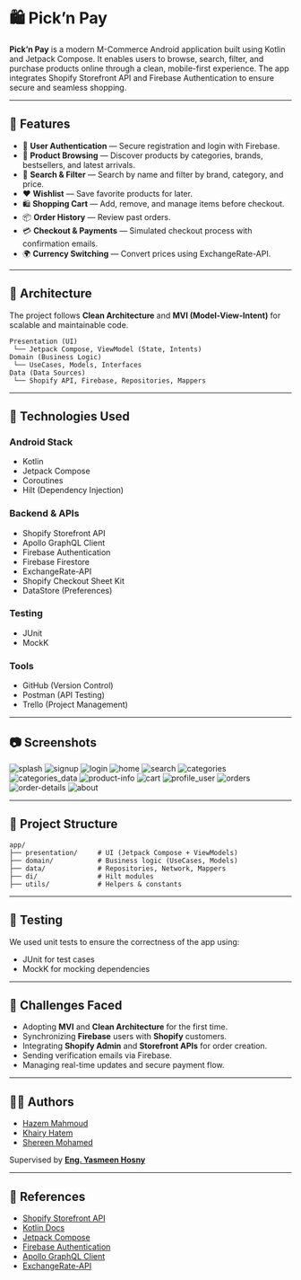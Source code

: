 
# 🛍️ Pick’n Pay

**Pick’n Pay** is a modern M-Commerce Android application built using Kotlin and Jetpack Compose. It enables users to browse, search, filter, and purchase products online through a clean, mobile-first experience. The app integrates Shopify Storefront API and Firebase Authentication to ensure secure and seamless shopping.

---

## 📱 Features

- 🔐 **User Authentication** — Secure registration and login with Firebase.
- 🛒 **Product Browsing** — Discover products by categories, brands, bestsellers, and latest arrivals.
- 🔎 **Search & Filter** — Search by name and filter by brand, category, and price.
- ❤️ **Wishlist** — Save favorite products for later.
- 🛍️ **Shopping Cart** — Add, remove, and manage items before checkout.
- 📦 **Order History** — Review past orders.
- 💳 **Checkout & Payments** — Simulated checkout process with confirmation emails.
- 🌍 **Currency Switching** — Convert prices using ExchangeRate-API.

---

## 🧱 Architecture

The project follows **Clean Architecture** and **MVI (Model-View-Intent)** for scalable and maintainable code.

```
Presentation (UI)
 └── Jetpack Compose, ViewModel (State, Intents)
Domain (Business Logic)
 └── UseCases, Models, Interfaces
Data (Data Sources)
 └── Shopify API, Firebase, Repositories, Mappers
```

---

## 🔧 Technologies Used

### Android Stack
- Kotlin
- Jetpack Compose
- Coroutines
- Hilt (Dependency Injection)

### Backend & APIs
- Shopify Storefront API
- Apollo GraphQL Client
- Firebase Authentication
- Firebase Firestore
- ExchangeRate-API
- Shopify Checkout Sheet Kit
- DataStore (Preferences)

### Testing
- JUnit
- MockK

### Tools
- GitHub (Version Control)
- Postman (API Testing)
- Trello (Project Management)

---

## 📷 Screenshots
![splash](https://github.com/user-attachments/assets/ec42a4a9-f42a-4e36-b071-faa053e2c508)
![signup](https://github.com/user-attachments/assets/a1eb18ff-d003-4d7a-90fc-bd6570e917fe)
![login](https://github.com/user-attachments/assets/56799fb0-f20d-4b05-85c9-2765a4a68993)
![home](https://github.com/user-attachments/assets/25e87f6e-6d0f-470b-9359-dd2452cd0a22)
![search](https://github.com/user-attachments/assets/045dbc8a-5304-48b0-90bb-d6ada8282bb7)
![categories](https://github.com/user-attachments/assets/885119ca-ebb5-4896-8def-72e496b5268c)
![categories_data](https://github.com/user-attachments/assets/fa7cea52-d0ea-4dfe-9e8a-9d1f5b57802c)
![product-info](https://github.com/user-attachments/assets/29a629a7-b043-44be-a42c-34dc513712d3)
![cart](https://github.com/user-attachments/assets/bb3081e6-1521-4d96-9220-4715344f96dd)
![profile_user](https://github.com/user-attachments/assets/7e7a2a5a-c286-4f9e-b56b-fb6676bcc1cf)
![orders](https://github.com/user-attachments/assets/efee4851-390b-4136-b5a2-0002ce079269)
![order-details](https://github.com/user-attachments/assets/7dbec49e-419b-45b1-8f48-120f4d06c417)
![about](https://github.com/user-attachments/assets/b5c6e75e-38cb-4c47-b4c6-51777f2738e8)

---

## 📁 Project Structure

```
app/
├── presentation/     # UI (Jetpack Compose + ViewModels)
├── domain/           # Business logic (UseCases, Models)
├── data/             # Repositories, Network, Mappers
├── di/               # Hilt modules
├── utils/            # Helpers & constants
```

---

## 🧪 Testing

We used unit tests to ensure the correctness of the app using:

- JUnit for test cases
- MockK for mocking dependencies

---

## 🚧 Challenges Faced

- Adopting **MVI** and **Clean Architecture** for the first time.
- Synchronizing **Firebase** users with **Shopify** customers.
- Integrating **Shopify Admin** and **Storefront APIs** for order creation.
- Sending verification emails via Firebase.
- Managing real-time updates and secure payment flow.

---

## 👨‍💻 Authors

- [Hazem Mahmoud](https://github.com/Hazem-web)
- [Khairy Hatem](https://github.com/KhairySuleiman4)
- [Shereen Mohamed](https://github.com/shereenmohamed923)

Supervised by [**Eng. Yasmeen Hosny**](https://github.com/yasmeenhosny98)

---

## 🔗 References

- [Shopify Storefront API](https://shopify.dev/docs/api/storefront)
- [Kotlin Docs](https://kotlinlang.org/docs/home.html)
- [Jetpack Compose](https://developer.android.com/jetpack/compose)
- [Firebase Authentication](https://firebase.google.com/docs/auth)
- [Apollo GraphQL Client](https://www.apollographql.com/docs/kotlin)
- [ExchangeRate-API](https://www.exchangerate-api.com/docs/overview)
